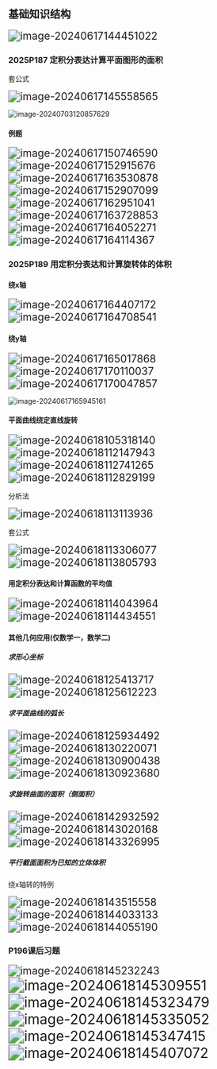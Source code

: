 ## 基础知识结构

<img src="assets/image-20240617144451022.png" alt="image-20240617144451022" style="zoom:150%;" />

### 2025P187 定积分表达计算平面图形的面积

套公式

<img src="assets/image-20240617145558565.png" alt="image-20240617145558565" style="zoom:150%;" />

![image-20240703120857629](assets/image-20240703120857629.png)

#### 例题

<img src="assets/image-20240617150746590.png" alt="image-20240617150746590" style="zoom:150%;" />

<img src="assets/image-20240617152915676.png" alt="image-20240617152915676" style="zoom:150%;" />

<img src="assets/image-20240617163530878.png" alt="image-20240617163530878" style="zoom:150%;" />

<img src="assets/image-20240617152907099.png" alt="image-20240617152907099" style="zoom:150%;" />

<img src="assets/image-20240617162951041.png" alt="image-20240617162951041" style="zoom:150%;" />

<img src="assets/image-20240617163728853.png" alt="image-20240617163728853" style="zoom:150%;" />

<img src="assets/image-20240617164052271.png" alt="image-20240617164052271" style="zoom:150%;" />

<img src="assets/image-20240617164114367.png" alt="image-20240617164114367" style="zoom:150%;" />

### 2025P189 **用定积分表达和计算旋转体的体积**

#### 绕x轴

<img src="assets/image-20240617164407172.png" alt="image-20240617164407172" style="zoom:150%;" />

<img src="assets/image-20240617164708541.png" alt="image-20240617164708541" style="zoom:150%;" />

#### 绕y轴

<img src="assets/image-20240617165017868.png" alt="image-20240617165017868" style="zoom:150%;" />

<img src="assets/image-20240617170110037.png" alt="image-20240617170110037" style="zoom:150%;" />

<img src="assets/image-20240617170047857.png" alt="image-20240617170047857" style="zoom:150%;" />

![image-20240617165945161](assets/image-20240617165945161.png)

#### 平面曲线绕定直线旋转

<img src="assets/image-20240618105318140.png" alt="image-20240618105318140" style="zoom:150%;" />

<img src="assets/image-20240618112147943.png" alt="image-20240618112147943" style="zoom:150%;" />

<img src="assets/image-20240618112741265.png" alt="image-20240618112741265" style="zoom:150%;" />

<img src="assets/image-20240618112829199.png" alt="image-20240618112829199" style="zoom:150%;" />

分析法

<img src="assets/image-20240618113113936.png" alt="image-20240618113113936" style="zoom:150%;" />

套公式

<img src="assets/image-20240618113306077.png" alt="image-20240618113306077" style="zoom:150%;" />

<img src="assets/image-20240618113805793.png" alt="image-20240618113805793" style="zoom: 150%;" />

#### **用定积分表达和计算函数的平均值**

<img src="assets/image-20240618114043964.png" alt="image-20240618114043964" style="zoom:150%;" />

<img src="assets/image-20240618114434551.png" alt="image-20240618114434551" style="zoom:150%;" />

#### 其他几何应用(仅数学一，数学二)

##### 求形心坐标

<img src="assets/image-20240618125413717.png" alt="image-20240618125413717" style="zoom:150%;" />

<img src="assets/image-20240618125612223.png" alt="image-20240618125612223" style="zoom:150%;" />

##### 求平面曲线的弧长

<img src="assets/image-20240618125934492.png" alt="image-20240618125934492" style="zoom:150%;" />

<img src="assets/image-20240618130220071.png" alt="image-20240618130220071" style="zoom:150%;" />

<img src="assets/image-20240618130900438.png" alt="image-20240618130900438" style="zoom:150%;" />

<img src="assets/image-20240618130923680.png" alt="image-20240618130923680" style="zoom:150%;" />

##### 求旋转曲面的面积（侧面积）

<img src="assets/image-20240618142932592.png" alt="image-20240618142932592" style="zoom:150%;" />

<img src="assets/image-20240618143020168.png" alt="image-20240618143020168" style="zoom:150%;" />

<img src="assets/image-20240618143326995.png" alt="image-20240618143326995" style="zoom:150%;" />

##### 平行截面面积为已知的立体体积

绕x轴转的特例

<img src="assets/image-20240618143515558.png" alt="image-20240618143515558" style="zoom:150%;" />

<img src="assets/image-20240618144033133.png" alt="image-20240618144033133" style="zoom:150%;" />

<img src="assets/image-20240618144055190.png" alt="image-20240618144055190" style="zoom:150%;" />

### P196课后习题

<img src="assets/image-20240618145232243.png" alt="image-20240618145232243" style="zoom:150%;" />

<img src="assets/image-20240618145309551.png" alt="image-20240618145309551" style="zoom: 200%;" />

<img src="assets/image-20240618145323479.png" alt="image-20240618145323479" style="zoom: 200%;" />

<img src="assets/image-20240618145335052.png" alt="image-20240618145335052" style="zoom: 200%;" />

<img src="assets/image-20240618145347415.png" alt="image-20240618145347415" style="zoom: 200%;" />

<img src="assets/image-20240618145407072.png" alt="image-20240618145407072" style="zoom: 200%;" />